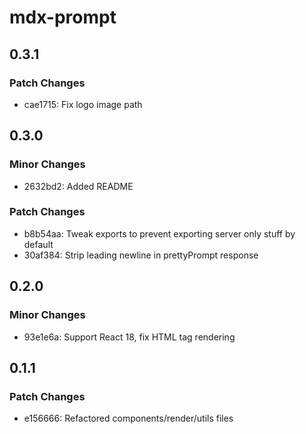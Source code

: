 # mdx-prompt

## 0.3.1

### Patch Changes

- cae1715: Fix logo image path

## 0.3.0

### Minor Changes

- 2632bd2: Added README

### Patch Changes

- b8b54aa: Tweak exports to prevent exporting server only stuff by default
- 30af384: Strip leading newline in prettyPrompt response

## 0.2.0

### Minor Changes

- 93e1e6a: Support React 18, fix HTML tag rendering

## 0.1.1

### Patch Changes

- e156666: Refactored components/render/utils files
